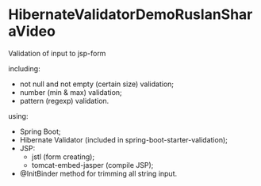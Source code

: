# HibernateValidatorDemoRuslanSharaVideo
Validation of input to jsp-form

including:
* not null and not empty (certain size) validation;
* number (min & max) validation;
* pattern (regexp) validation.

using:
* Spring Boot;
* Hibernate Validator (included in spring-boot-starter-validation);
* JSP:
    - jstl (form creating);
    - tomcat-embed-jasper (compile JSP);
* @InitBinder method for trimming all string input.

